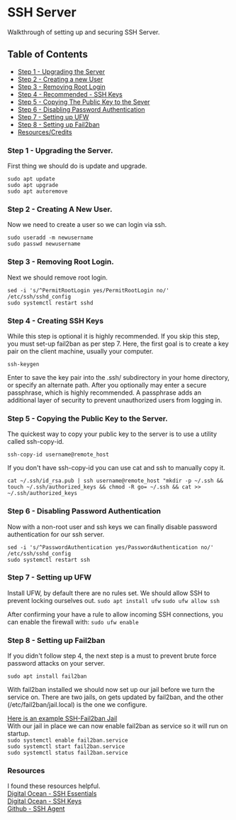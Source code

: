 # SSH Server 
Walkthrough of setting up and securing SSH Server.

## Table of Contents
- [Step 1 - Upgrading the Server](#step-1---upgrading-the-server)
- [Step 2 - Creating a new User](#step-2---creating-a-new-user)
- [Step 3 - Removing Root Login](#step-3---removing-root-login)
- [Step 4 - Recommended - SSH Keys](#step-4---ssh-keys)
- [Step 5 - Copying The Public Key to the Sever](#step-5---copying-the-public-key-to-the-server)
- [Step 6 - Disabling Password Authentication](#step-6---disabling-password-authentication)
- [Step 7 - Setting up UFW](#step-7---setting-up-ufw)
- [Step 8 - Setting up Fail2ban](#step-8---setting-up-fail2ban)
- [Resources/Credits](#resources)


### Step 1 - Upgrading the Server.
First thing we should do is update and upgrade. 

`sudo apt update`<br>
`sudo apt upgrade`<br>
`sudo apt autoremove`<br>

### Step 2 - Creating A New User.
Now we need to create a user so we can login via ssh. 

`sudo useradd -m newusername`<br>
`sudo passwd newusername`<br>

### Step 3 - Removing Root Login.
Next we should remove root login. 

`sed -i 's/^PermitRootLogin yes/PermitRootLogin no/' /etc/ssh/sshd_config`<br>
`sudo systemctl restart sshd`<br>

### Step 4 - Creating SSH Keys

While this step is optional it is highly recommended. If you skip this step, you must set-up fail2ban as per step 7. Here, the first goal is to create a key pair on the client machine, usually your computer.

`ssh-keygen`

Enter to save the key pair into the .ssh/ subdirectory in your home directory, or specify an alternate path. After you optionally may enter a secure passphrase, which is highly recommended. A passphrase adds an additional layer of security to prevent unauthorized users from logging in. 

### Step 5 - Copying the Public Key to the Server.
The quickest way to copy your public key to the server is to use a utility called ssh-copy-id. 

`ssh-copy-id username@remote_host`

If you don't have ssh-copy-id you can use cat and ssh to manually copy it.

`cat ~/.ssh/id_rsa.pub | ssh username@remote_host "mkdir -p ~/.ssh && touch ~/.ssh/authorized_keys && chmod -R go= ~/.ssh && cat >> ~/.ssh/authorized_keys`

### Step 6 - Disabling Password Authentication 
Now with a non-root user and ssh keys we can finally disable password authentication for our ssh server.

`sed -i 's/^PasswordAuthentication yes/PasswordAuthentication no/' /etc/ssh/sshd_config`<br>
`sudo systemctl restart ssh`

### Step 7 - Setting up UFW
Install UFW, by default there are no rules set. We should allow SSH to prevent locking ourselves out.
`sudo apt install ufw`
`sudo ufw allow ssh`

After confirming your have a rule to allow incoming SSH connections, you can enable the firewall with:
`sudo ufw enable`

### Step 8 - Setting up Fail2ban 
If you didn't follow step 4, the next step is a must to prevent brute force password attacks on your server.

`sudo apt install fail2ban`

With fail2ban installed we should now set up our jail before we turn the service on. There are two jails, on gets updated by fail2ban, and the other (/etc/fail2ban/jail.local) is the one we configure.

[Here is an example SSH-Fail2ban Jail](./resources/jail.local)<br>
With our jail in place we can now enable fail2ban as service so it will run on startup.<br>
`sudo systemctl enable fail2ban.service`<br>
`sudo systemctl start fail2ban.service`<br>
`sudo systemctl status fail2ban.service`<br>


### Resources
I found these resources helpful.<br>
[Digital Ocean - SSH Essentials](./resources/DigitalOcean_SSH_Essentials.md)<br>
[Digital Ocean - SSH Keys](./resources/DigitalOcean_SSH_Keys.md)<br>
[Github - SSH Agent](./resources/Github_SSH_Agent.md)



